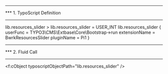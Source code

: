 *****************************************************
*** 1. TypoScript Definition
*****************************************************

lib.resources_slider >
lib.resources_slider = USER_INT
lib.resources_slider {
    userFunc = TYPO3\CMS\Extbase\Core\Bootstrap->run
    extensionName = BwrkResourcesSlider
    pluginName = Pi1
}


*****************************************************
*** 2. Fluid Call
*****************************************************

<f:cObject typoscriptObjectPath="lib.resources_slider" />
